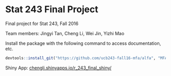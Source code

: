 # Stat 243 Final Project

Final project for Stat 243, Fall 2016

Team members: Jingyi Tan, Cheng Li, Wei Jin, Yizhi Mao

Install the package with the following command to access documentation, etc.

```r
devtools::install_git("https://github.com/ucb243-fall16-mfa/alfa", "MFA")
```

Shiny App: [chengli.shinyapps.io/r_243_final_shiny/](https://chengli.shinyapps.io/r_243_final_shiny/)

